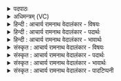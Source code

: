 <details><summary>पदपाठः</summary>

इ꣡न्द्रा꣢꣯ग्नी। इ꣡न्द्र꣢꣯। अग्नी꣣इ꣡ति꣢। यु꣣वा꣢म्। इ꣣मे꣢। अ꣣भि꣢। स्तो꣡माः꣢꣯। अ꣣नूषत। पि꣡ब꣢꣯तम्। श꣣म्भुवा। शम्। भुवा। सुत꣢म्। ९९१।
</details>

<details><summary>अधिमन्त्रम् (VC)</summary>

- इन्द्राग्नी
- भरद्वाजो बार्हस्पत्यः
- गायत्री
- षड्जः
</details>

<details><summary>हिन्दी : आचार्य रामनाथ वेदालंकार - विषयः</summary>

प्रथम मन्त्र में इन्द्र और अग्नि के नाम से आत्मा और मन तथा राजा एवं सेनापति का आह्वान किया गया है।
</details>

<details><summary>हिन्दी : आचार्य रामनाथ वेदालंकार - पदार्थः</summary>

पदार्थान्वयभाषाः -  हे(इन्द्राग्नी)आत्मा और मन तथा राजा और सेनापति! (युवाम्)तुम्हारी(इमे स्तोमाः)ये स्तोत्र(अभि अनूषत)प्रशंसा कर रहे हैं। हे(शम्भुवा)कल्याणकारियो!तुम(सुतम्)अभिषुत वीररस को(पिबतम्)पीओ ॥१॥
</details>

<details><summary>हिन्दी : आचार्य रामनाथ वेदालंकार - भावार्थः</summary>

भावार्थभाषाः -  वीरता और उद्बोधन को प्राप्त करके ही मनुष्य के आत्मा और मन तथा राजा और सेनापति वैयक्तिक एवं सामाजिक उन्नति करने योग्य होते हैं ॥१॥
</details>

<details><summary>संस्कृत : आचार्य रामनाथ वेदालंकार - विषयः</summary>

तत्रादाविन्द्राग्निनाम्नाऽऽत्ममनसी नृपतिसेनापती चाह्वयति।
</details>

<details><summary>संस्कृत : आचार्य रामनाथ वेदालंकार - पदार्थः</summary>

पदार्थान्वयभाषाः -  हे(इन्द्राग्नी)आत्ममनसी नृपतिसेनापती वा! (युवाम्)वाम्(इमे स्तोमाः)इमानि स्तोत्राणि(अभि अनूषत)प्रशंसन्ति। हे(शम्भुवा)शम्भुवौ कल्याणकर्तारौ।[यौ शं सुखं भावयतस्तौ शम्भुवौ।]युवाम्(सुतम्)अभिषुतं वीररसम्(पिबतम्)आस्वादयतम् ॥१॥३
</details>

<details><summary>संस्कृत : आचार्य रामनाथ वेदालंकार - भावार्थः</summary>

भावार्थभाषाः -  वीरतामुद्बोधनं च प्राप्यैव मनुष्यस्यात्मा मनश्च राष्ट्रस्य राजा सेनापतिश्च वैयक्तिकीं सामाजिकीं चोन्नतिं कर्तुमर्हन्ति ॥१॥
</details>

<details><summary>संस्कृत : आचार्य रामनाथ वेदालंकार - पादटिप्पनी</summary>

टिप्पणी:   १. ऋ० ६।६०।७। २. ऋग्भाष्ये दयानन्दर्षिर्मन्त्रमेतं सभासेनेशपक्षे व्याख्यातवान्, सुतशब्देन च अभिनिष्पादितं दुग्धादिरसं गृहीतवान्।
</details>